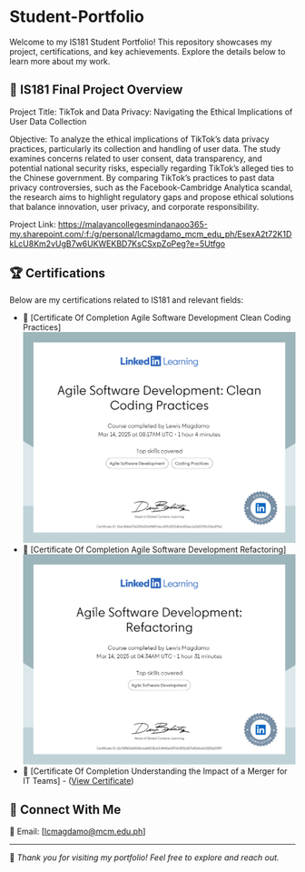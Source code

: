 # Student-Portfolio
Welcome to my IS181 Student Portfolio! This repository showcases my project, certifications, and key achievements. Explore the details below to learn more about my work.

## 📂 IS181 Final Project Overview
Project Title: TikTok and Data Privacy: Navigating the Ethical Implications of User Data Collection

Objective: To analyze the ethical implications of TikTok’s data privacy practices, particularly its collection and handling of user data. The study examines concerns related to user consent, data transparency, and potential national security risks, especially regarding TikTok’s alleged ties to the Chinese government. By comparing TikTok’s practices to past data privacy controversies, such as the Facebook-Cambridge Analytica scandal, the research aims to highlight regulatory gaps and propose ethical solutions that balance innovation, user privacy, and corporate responsibility. 

Project Link: https://malayancollegesmindanaoo365-my.sharepoint.com/:f:/g/personal/lcmagdamo_mcm_edu_ph/EsexA2t72K1DkLcU8Km2vUgB7w6UKWEKBD7KsCSxpZoPeg?e=5Utfgo
## 🏆 Certifications
Below are my certifications related to IS181 and relevant fields:
- 📜 [Certificate Of Completion Agile Software Development Clean Coding Practices]  ![Certificate](https://github.com/laweis68/Student-Portfolio/blob/f490361b6244498817d6feae7a90693166ba0e4c/clean%20coding%20practices.png)
- 📜 [Certificate Of Completion Agile Software Development Refactoring] ![Certificate](https://github.com/laweis68/Student-Portfolio/blob/636da72803e7e92eaf21eb6d21bc7a155069da5b/refactoring.png)
- 📜 [Certificate Of Completion Understanding the Impact of a Merger for IT Teams] - ([View Certificate](link-to-certificate))

## 📢 Connect With Me
📧 Email: [lcmagdamo@mcm.edu.ph]  

---
🔹 *Thank you for visiting my portfolio! Feel free to explore and reach out.*
